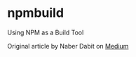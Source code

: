 # npmbuild
Using NPM as a Build Tool

Original article by Naber Dabit on [Medium](https://medium.com/javascript-training/introduction-to-using-npm-as-a-build-tool-b41076f488b0)
